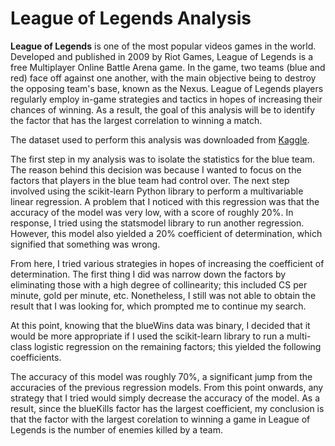 # League of Legends Analysis

**League of Legends** is one of the most popular videos games in the world. Developed and published in 2009 by Riot Games, League of Legends is a free Multiplayer Online Battle Arena game. In the game, two teams (blue and red) face off against one another, with the main objective being to destroy the opposing team's base, known as the Nexus. League of Legends players regularly employ in-game strategies and tactics in hopes of increasing their chances of winning. As a result, the goal of this analysis will be to identify the factor that has the largest correlation to winning a match. 

The dataset used to perform this analysis was downloaded from [Kaggle](https://www.kaggle.com/datasets/bobbyscience/league-of-legends-diamond-ranked-games-10-min).

The first step in my analysis was to isolate the statistics for the blue team. The reason behind this decision was because I wanted to focus on the factors that players in the blue team had control over. The next step involved using the scikit-learn Python library to perform a multivariable linear regression. A problem that I noticed with this regression was that the accuracy of the model was very low, with a score of roughly 20%. In response, I tried using the statsmodel library to run another regression. However, this model also yielded a 20% coefficient of determination, which signified that something was wrong. 

From here, I tried various strategies in hopes of increasing the coefficient of determination. The first thing I did was narrow down the factors by eliminating those with a high degree of collinearity; this included CS per minute, gold per minute, etc. Nonetheless, I still was not able to obtain the result that I was looking for, which prompted me to continue my search. 

At this point, knowing that the blueWins data was binary, I decided that it would be more appropriate if I used the scikit-learn library to run a multi-class logistic regression on the remaining factors; this yielded the following coefficients. 

The accuracy of this model was roughly 70%, a significant jump from the accuracies of the previous regression models. From this point onwards, any strategy that I tried would simply decrease the accuracy of the model. As a result, since the blueKills factor has the largest coefficient, my conclusion is that the factor with the largest corelation to winning a game in League of Legends is the number of enemies killed by a team. 
